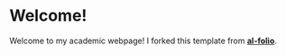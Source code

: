 # Welcome!
Welcome to my academic webpage! I forked this template from [**al-folio**](https://github.com/alshedivat/al-folio).
